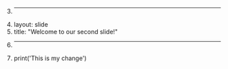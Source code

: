 3.	---
4.	layout: slide
5.	title: "Welcome to our second slide!"
6.	---
7.	print('This is my change')
